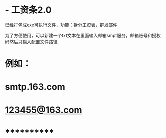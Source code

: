 # - 工资条2.0
已经打包成exe可执行文件，功能：拆分工资表，群发邮件


为了方便使用，可以新建一个txt文本在里面输入邮箱smpt服务，邮箱账号和授权码然后只输入配置文件路径
# 例如：
# smtp.163.com
# 123455@163.com
# **********
